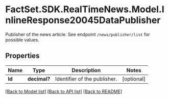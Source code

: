 # FactSet.SDK.RealTimeNews.Model.InlineResponse20045DataPublisher
Publisher of the news article. See endpoint `/news/publisher/list` for possible values.

## Properties

Name | Type | Description | Notes
------------ | ------------- | ------------- | -------------
**Id** | **decimal?** | Identifier of the publisher. | [optional] 

[[Back to Model list]](../README.md#documentation-for-models) [[Back to API list]](../README.md#documentation-for-api-endpoints) [[Back to README]](../README.md)

